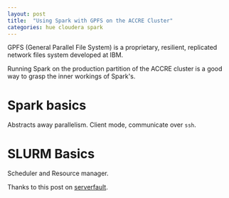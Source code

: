 ```yaml
---
layout: post
title:  "Using Spark with GPFS on the ACCRE Cluster"
categories: hue cloudera spark 
---
```


GPFS (General Parallel File System) is a proprietary, resilient, replicated
network files system developed at IBM. 

Running Spark on the production partition of the ACCRE cluster is a good
way to grasp the inner workings of Spark's. 

# Spark basics
Abstracts away parallelism.
Client mode, communicate over `ssh`.

# SLURM Basics
Scheduler and Resource manager. 

Thanks to this post on [serverfault](http://serverfault.com/questions/776687/how-can-i-run-spark-on-a-cluster-using-slurm).





